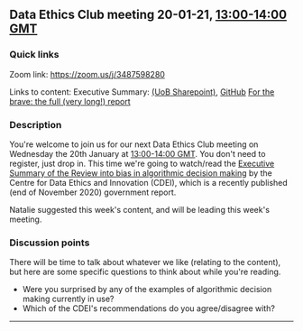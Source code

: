## Data Ethics Club meeting 20-01-21, [13:00-14:00 GMT](https://www.timeanddate.com/worldclock/fixedtime.html?msg=Data+Ethics+Club&iso=20210120T13&p1=%3A&ah=1)
<!-- 
TODO:
- [x] Put in the Event time on: https://www.timeanddate.com/worldclock/fixedform.html 
- [x] Change all ALL-CAPS placeholders in this form 
- [x] Add link in MEETINGS.md
- [ ] Create or edit the calendar invite to copy and paste this info over and send it/send an update.
- [ ] Maybe tweet it? #DataEthicsClub @jgiBristol

Repeat meeting link is currently: https://zoom.us/j/3487598280
-->

### Quick links

Zoom link: https://zoom.us/j/3487598280 

Links to content: 
Executive Summary: [(UoB Sharepoint)](https://uob.sharepoint.com/:b:/t/grp-ethicaldatascience/EagL2FPRAatGu7gwbkgJE3gBFbhNsH5uaSeNM0_xqG4Bmw?e=8oftZD), [GitHub](20-01-20_cdei_algorithmic_bias_summary.pdf)
[For the brave: the full (very long!) report](https://assets.publishing.service.gov.uk/government/uploads/system/uploads/attachment_data/file/939109/CDEI_review_into_bias_in_algorithmic_decision-making.pdf)

### Description
You're welcome to join us for our next Data Ethics Club meeting on Wednesday the 20th January at [13:00-14:00 GMT](https://www.timeanddate.com/worldclock/fixedtime.html?msg=Data+Ethics+Club&iso=20210120T13&p1=%3A&ah=1). You don't need to register, just drop in. This time we're going to watch/read the [Executive Summary of the Review into bias in algorithmic decision making](20-01-20_cdei_algorithmic_bias_summary.pdf) by the Centre for Data Ethics and Innovation (CDEI), which is a recently published (end of November 2020) government report. 

Natalie suggested this week's content, and will be leading this week's meeting.

### Discussion points

There will be time to talk about whatever we like (relating to the content), but here are some specific questions to think about while you're reading.
- Were you surprised by any of the examples of algorithmic decision making currently in use?
- Which of the CDEI's recommendations do you agree/disagree with?

---
<!--

## Meeting notes

### Who came
Number of people:

### What did we think?
Notes here!
Shall we email the author? If so, who'll send the email?

-->
